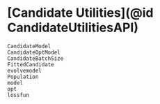 # [Candidate Utilities](@id CandidateUtilitiesAPI)

```@docs
CandidateModel 
CandidateOptModel
CandidateBatchSize
FittedCandidate
evolvemodel
Population
model
opt
lossfun
```